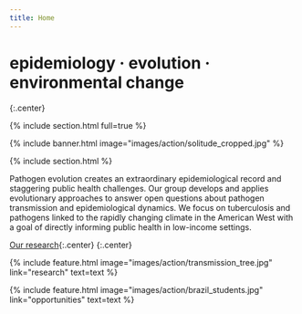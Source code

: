 ```yaml
---
title: Home
---
```


# epidemiology · evolution · environmental change


{:.center}

{% include section.html full=true %}

{% include banner.html image="images/action/solitude_cropped.jpg" %}

{% include section.html %}

Pathogen evolution creates an extraordinary epidemiological record and staggering public health challenges. Our group develops and applies evolutionary approaches to answer open questions about pathogen transmission and epidemiological dynamics. We focus on tuberculosis and pathogens linked to the rapidly changing climate in the American West with a goal of directly informing public health in low-income settings.  

[Our research](research){:.center} 
{:.center} 

{% include feature.html
  image="images/action/transmission_tree.jpg"
  link="research"
  text=text
%}

{%
  include feature.html
  image="images/action/brazil_students.jpg"
  link="opportunities"
  text=text
%}
